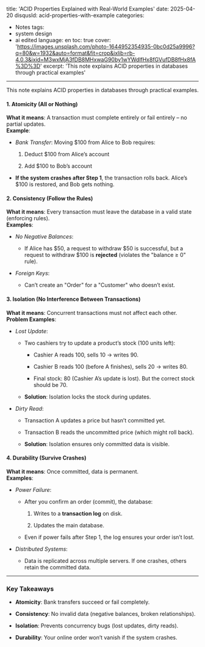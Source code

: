 title: 'ACID Properties Explained with Real-World Examples'
date: 2025-04-20
disqusId: acid-properties-with-example
categories:
- Notes
tags:
- system design
- ai edited
language: en
toc: true
cover: 'https://images.unsplash.com/photo-1644952354935-0bc0d25a9996?q=80&w=1932&auto=format&fit=crop&ixlib=rb-4.0.3&ixid=M3wxMjA3fDB8MHxwaG90by1wYWdlfHx8fGVufDB8fHx8fA%3D%3D'
excerpt: 'This note explains ACID properties in databases through practical examples'
---


This note explains ACID properties in databases through practical examples.

#### **1\. Atomicity (All or Nothing)**

**What it means**: A transaction must complete entirely or fail entirely – no partial updates.  
**Example**:

*   _Bank Transfer_: Moving $100 from Alice to Bob requires:
    
    1.  Deduct $100 from Alice’s account
        
    2.  Add $100 to Bob’s account
        
*   **If the system crashes after Step 1**, the transaction rolls back. Alice’s $100 is restored, and Bob gets nothing.
    

#### **2\. Consistency (Follow the Rules)**

**What it means**: Every transaction must leave the database in a valid state (enforcing rules).  
**Examples**:

*   _No Negative Balances_:
    
    *   If Alice has $50, a request to withdraw $50 is successful, but a request to withdraw $100 is **rejected** (violates the "balance ≥ 0" rule).
        
*   _Foreign Keys_:
    
    *   Can’t create an "Order" for a "Customer" who doesn’t exist.
        

#### **3\. Isolation (No Interference Between Transactions)**

**What it means**: Concurrent transactions must not affect each other.  
**Problem Examples**:

*   _Lost Update_:
    
    *   Two cashiers try to update a product’s stock (100 units left):
        
        *   Cashier A reads 100, sells 10 → writes 90.
            
        *   Cashier B reads 100 (before A finishes), sells 20 → writes 80.
            
        *   Final stock: 80 (Cashier A’s update is lost). But the correct stock should be 70.
            
    *   **Solution**: Isolation locks the stock during updates.
        
*   _Dirty Read_:
    
    *   Transaction A updates a price but hasn’t committed yet.
        
    *   Transaction B reads the uncommitted price (which might roll back).
        
    *   **Solution**: Isolation ensures only committed data is visible.
        

#### **4\. Durability (Survive Crashes)**

**What it means**: Once committed, data is permanent.  
**Examples**:

*   _Power Failure_:
    
    *   After you confirm an order (commit), the database:
        
        1.  Writes to a **transaction log** on disk.
            
        2.  Updates the main database.
            
    *   Even if power fails after Step 1, the log ensures your order isn’t lost.
        
*   _Distributed Systems_:
    
    *   Data is replicated across multiple servers. If one crashes, others retain the committed data.
        

* * *

### **Key Takeaways**

*   **Atomicity**: Bank transfers succeed or fail completely.
    
*   **Consistency**: No invalid data (negative balances, broken relationships).
    
*   **Isolation**: Prevents concurrency bugs (lost updates, dirty reads).
    
*   **Durability**: Your online order won’t vanish if the system crashes.

